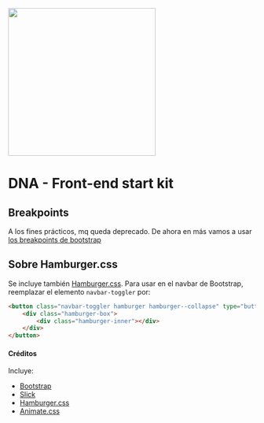 <img src="https://i.imgur.com/SknLHUG.png" width="300">

# DNA - Front-end start kit

## Breakpoints

A los fines prácticos, mq queda deprecado. De ahora en más vamos a usar [los breakpoints de bootstrap](https://getbootstrap.com/docs/5.0/layout/breakpoints/) 

## Sobre Hamburger.css

Se incluye también [Hamburger.css](https://jonsuh.com/hamburgers/).
Para usar en el navbar de Bootstrap, reemplazar el elemento `navbar-toggler` por:

```html
<button class="navbar-toggler hamburger hamburger--collapse" type="button" data-toggle="collapse" data-target="#navbarSupportedContent" aria-controls="navbarSupportedContent" aria-expanded="false" aria-label="Toggle navigation">
	<div class="hamburger-box">
		<div class="hamburger-inner"></div>
	</div>
</button>
```


#### Créditos

Incluye:
* [Bootstrap](https://getbootstrap.com)
* [Slick](http://kenwheeler.github.io/slick/)
* [Hamburger.css](https://jonsuh.com/hamburgers/)
* [Animate.css](https://animate.style)

